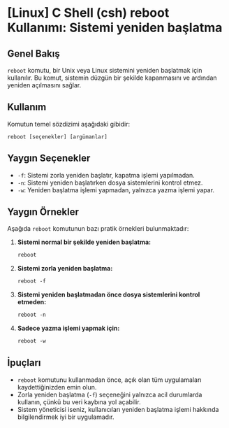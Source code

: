 # [Linux] C Shell (csh) reboot Kullanımı: Sistemi yeniden başlatma

## Genel Bakış
`reboot` komutu, bir Unix veya Linux sistemini yeniden başlatmak için kullanılır. Bu komut, sistemin düzgün bir şekilde kapanmasını ve ardından yeniden açılmasını sağlar.

## Kullanım
Komutun temel sözdizimi aşağıdaki gibidir:

```
reboot [seçenekler] [argümanlar]
```

## Yaygın Seçenekler
- `-f`: Sistemi zorla yeniden başlatır, kapatma işlemi yapılmadan.
- `-n`: Sistemi yeniden başlatırken dosya sistemlerini kontrol etmez.
- `-w`: Yeniden başlatma işlemi yapmadan, yalnızca yazma işlemi yapar.

## Yaygın Örnekler
Aşağıda `reboot` komutunun bazı pratik örnekleri bulunmaktadır:

1. **Sistemi normal bir şekilde yeniden başlatma:**
   ```csh
   reboot
   ```

2. **Sistemi zorla yeniden başlatma:**
   ```csh
   reboot -f
   ```

3. **Sistemi yeniden başlatmadan önce dosya sistemlerini kontrol etmeden:**
   ```csh
   reboot -n
   ```

4. **Sadece yazma işlemi yapmak için:**
   ```csh
   reboot -w
   ```

## İpuçları
- `reboot` komutunu kullanmadan önce, açık olan tüm uygulamaları kaydettiğinizden emin olun.
- Zorla yeniden başlatma (`-f`) seçeneğini yalnızca acil durumlarda kullanın, çünkü bu veri kaybına yol açabilir.
- Sistem yöneticisi iseniz, kullanıcıları yeniden başlatma işlemi hakkında bilgilendirmek iyi bir uygulamadır.